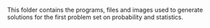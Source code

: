 This folder contains the programs, files and images used to generate solutions for the first problem set on probability and statistics.
